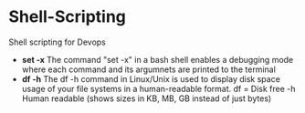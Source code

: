 # Shell-Scripting
Shell scripting for Devops

- **set -x**
  The command "set -x" in a bash shell enables a debugging mode where each command and its argumnets are printed to the terminal
- **df -h**
  The df -h command in Linux/Unix is used to display disk space usage of your file systems in a human-readable format.
  df = Disk free
  -h Human readable  (shows sizes in KB, MB, GB instead of just bytes)
  

